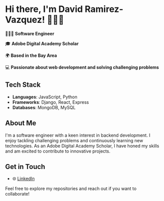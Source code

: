 # Hi there, I'm David Ramirez-Vazquez! 👋🏽😁

👨🏽‍💻 **Software Engineer**

🎓 **Adobe Digital Academy Scholar**

🌍 **Based in the Bay Area**

💻 **Passionate about web development and solving challenging problems**

## Tech Stack

- **Languages**: JavaScript, Python
- **Frameworks**: Django, React, Express
- **Databases**: MongoDB, MySQL

## About Me

I'm a software engineer with a keen interest in backend development. I enjoy tackling challenging problems and continuously learning new technologies. As an Adobe Digital Academy Scholar, I have honed my skills and am excited to contribute to innovative projects.

## Get in Touch

- 🌐 [LinkedIn](https://www.linkedin.com/in/davidrv1/)


Feel free to explore my repositories and reach out if you want to collaborate!
